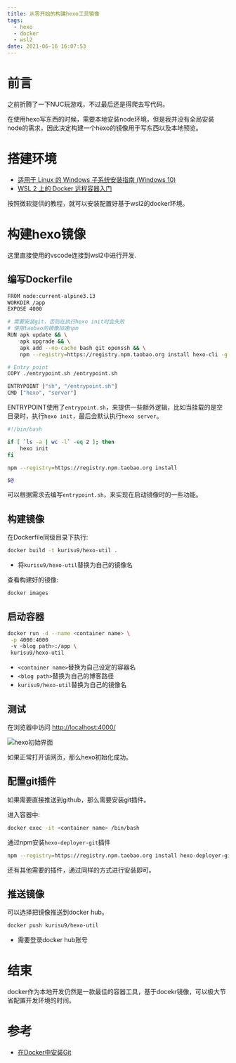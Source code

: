 ```yaml
---
title: 从零开始的构建hexo工具镜像
tags:
  - hexo
  - docker
  - wsl2
date: 2021-06-16 16:07:53
---
```


# 前言
之前折腾了一下NUC玩游戏，不过最后还是得爬去写代码。

在使用hexo写东西的时候，需要本地安装node环境，但是我并没有全局安装node的需求，因此决定构建一个hexo的镜像用于写东西以及本地预览。

# 搭建环境
* [适用于 Linux 的 Windows 子系统安装指南 (Windows 10)](https://docs.microsoft.com/zh-cn/windows/wsl/install-win10)
* [WSL 2 上的 Docker 远程容器入门](https://docs.microsoft.com/zh-cn/windows/wsl/tutorials/wsl-containers)

按照微软提供的教程，就可以安装配置好基于wsl2的docker环境。

# 构建hexo镜像
这里直接使用的vscode连接到wsl2中进行开发.

## 编写Dockerfile
```bash
FROM node:current-alpine3.13
WORKDIR /app
EXPOSE 4000

# 需要安装git，否则在执行hexo init时会失败
# 使用taobao的镜像加速npm
RUN apk update && \
    apk upgrade && \
    apk add --no-cache bash git openssh && \
    npm --registry=https://registry.npm.taobao.org install hexo-cli -g

# Entry point
COPY ./entrypoint.sh /entrypoint.sh

ENTRYPOINT ["sh", "/entrypoint.sh"]
CMD ["hexo", "server"]
```

ENTRYPOINT使用了```entrypoint.sh```，来提供一些额外逻辑，比如当挂载的是空目录时，执行```hexo init```，最后会默认执行```hexo server```。
```bash
#!/bin/bash

if [ `ls -a | wc -l` -eq 2 ]; then
    hexo init
fi

npm --registry=https://registry.npm.taobao.org install

$@
```
可以根据需求去编写```entrypoint.sh```，来实现在启动镜像时的一些功能。

## 构建镜像
在Dockerfile同级目录下执行:
```bash
docker build -t kurisu9/hexo-util .
```
* 将```kurisu9/hexo-util```替换为自己的镜像名

查看构建好的镜像:
```bash
docker images
```

## 启动容器
```bash
docker run -d --name <container name> \
 -p 4000:4000
 -v <blog path>:/app \
 kurisu9/hexo-util
```
* ```<container name>```替换为自己设定的容器名
* ```<blog path>```替换为自己的博客路径
* ```kurisu9/hexo-util```替换为自己的镜像名

## 测试
在浏览器中访问 [http://localhost:4000/](http://localhost:4000/)

![hexo初始界面](https://gitee.com/makise.kurisu/filestorage/raw/master/images/blog/%E4%BB%8E%E9%9B%B6%E5%BC%80%E5%A7%8B%E7%9A%84%E6%9E%84%E5%BB%BAhexo%E5%B7%A5%E5%85%B7%E9%95%9C%E5%83%8F/hexo%E5%88%9D%E5%A7%8B%E7%95%8C%E9%9D%A2.png)

如果正常打开该网页，那么hexo初始化成功。

## 配置git插件
如果需要直接推送到github，那么需要安装git插件。

进入容器中:
```bash
docker exec -it <container name> /bin/bash
```

通过npm安装```hexo-deployer-git```插件

```bash
npm --registry=https://registry.npm.taobao.org install hexo-deployer-git --save
```

还有其他需要的插件，通过同样的方式进行安装即可。

## 推送镜像
可以选择把镜像推送到docker hub。
```bash
docker push kurisu9/hexo-util
```
* 需要登录docker hub账号

# 结束
docker作为本地开发仍然是一款最佳的容器工具，基于docekr镜像，可以极大节省配置开发环境的时间。

# 参考
* [在Docker中安装Git](https://blog.csdn.net/csu_passer/article/details/99995351)